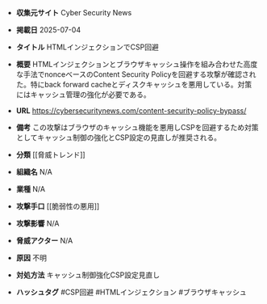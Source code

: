 - **収集元サイト**
Cyber Security News

- **掲載日**
2025-07-04

- **タイトル**
HTMLインジェクションでCSP回避

- **概要**
HTMLインジェクションとブラウザキャッシュ操作を組み合わせた高度な手法でnonceベースのContent Security Policyを回避する攻撃が確認された。特にback forward cacheとディスクキャッシュを悪用している。対策にはキャッシュ管理の強化が必要である。

- **URL**
https://cybersecuritynews.com/content-security-policy-bypass/

- **備考**
この攻撃はブラウザのキャッシュ機能を悪用しCSPを回避するため対策としてキャッシュ制御の強化とCSP設定の見直しが推奨される。

- **分類**
[[脅威トレンド]]

- **組織名**
N/A

- **業種**
N/A

- **攻撃手口**
[[脆弱性の悪用]]

- **攻撃影響**
N/A

- **脅威アクター**
N/A

- **原因**
不明

- **対処方法**
キャッシュ制御強化CSP設定見直し

- **ハッシュタグ**
#CSP回避 #HTMLインジェクション #ブラウザキャッシュ
